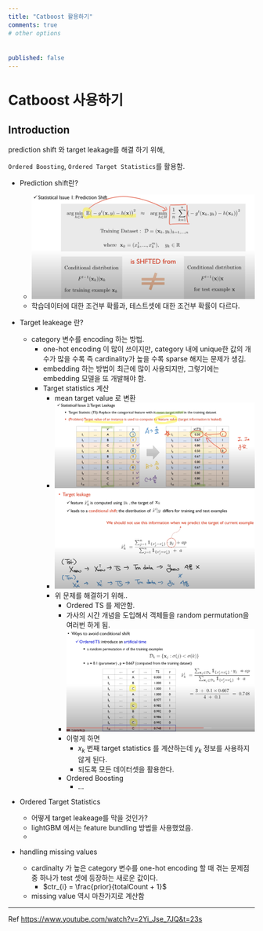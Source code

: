 ```yaml
---
title: "Catboost 활용하기"
comments: true
# other options

  
published: false
---
```


# Catboost 사용하기

## Introduction

prediction shift 와 target leakage를 해결 하기 위해,

`Ordered Boosting`, `Ordered Target Statistics`를 활용함.


- Prediction shift란?
  - ![img1](/assets/images/prediction_shift.png)
  - 학습데이터에 대한 조건부 확률과, 테스트셋에 대한 조건부 확률이 다르다.

- Target leakeage 란?
  - category 변수를 encoding 하는 방법.
    - one-hot encoding 이 많이 쓰이지만, category 내에 unique한 값의 개수가 많을 수록 즉 cardinality가 높을 수록 sparse 해지는 문제가 생김.
    - embedding 하는 방법이 최근에 많이 사용되지만, 그렇기에는 embedding 모델을 또 개발해야 함.
    - Target statistics 계산
      - mean target value 로 변환
      - ![img2](/assets/images/target_leakage.png)
      - ![img2](/assets/images/target_leakage2.png)
      - 위 문제를 해결하기 위해..
        - Ordered TS 를 제안함.
        - 가사의 시간 개념을 도입해서 객체들을 random permutation을 여러번 하게 됨.
        - ![img2](/assets/images/ordered_ts.png)
        - 이렇게 하면 
          - $x_{k}$ 번째 target statistics 를 계산하는데 $y_{k}$ 정보를 사용하지 않게 된다.
          - 되도록 모든 데이터셋을 활용한다.
        - Ordered Boosting
          - ...

- Ordered Target Statistics
  - 어떻게 target leakeage를 막을 것인가?
  - lightGBM 에서는 feature bundling 방법을 사용했었음.
  - 

- handling missing values
  - cardinalty 가 높은 category 변수를 one-hot encoding 할 때 겪는 문제점 중 하나가 test 셋에 등장하는 새로운 값이다.
    - $ctr_{i} = \frac{prior}{totalCount + 1}$
  - missing value 역시 마찬가지로 계산함


---
Ref
https://www.youtube.com/watch?v=2Yi_Jse_7JQ&t=23s
